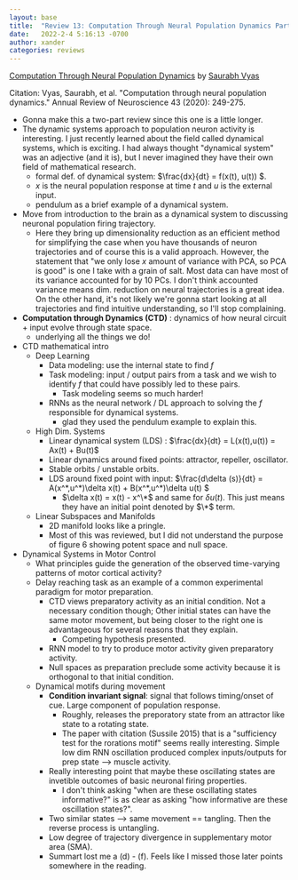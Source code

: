 ```yaml
---
layout: base
title:  "Review 13: Computation Through Neural Population Dynamics Part 1"
date:   2022-2-4 5:16:13 -0700
author: xander
categories: reviews
---
```




[Computation Through Neural Population Dynamics](https://www.annualreviews.org/doi/pdf/10.1146/annurev-neuro-092619-094115) by [Saurabh Vyas](https://smvyas.github.io/)

Citation: Vyas, Saurabh, et al. "Computation through neural population dynamics." Annual Review of Neuroscience 43 (2020): 249-275.

- Gonna make this a two-part review since this one is a little longer.
- The dynamic systems approach to population neuron activity is  interesting. I just recently learned about the field called dynamical systems, which is exciting. I had always thought "dynamical system" was an adjective (and it is), but I never imagined they have their own field of mathematical research. 
    - formal def. of dynamical system: $\frac{dx}{dt} = f(x(t), u(t)) $.
    - $x$ is the neural population response at time $t$ and $u$ is the external input.
    - pendulum as a brief example of a dynamical system.
- Move from introduction to the brain as a dynamical system to discussing neuronal population firing trajectory. 
    - Here they bring up dimensionality reduction as an efficient method for simplifying the case when you have thousands of neuron trajectories and of course this is a valid approach. However, the statement that "we only lose $x$ amount of variance with PCA, so PCA is good" is one I take with a grain of salt. Most data can have most of its variance accounted for by 10 PCs. I don't think accounted variance means dim. reduction on neural trajectories is a great idea. On the other hand, it's not likely we're gonna start looking at all trajectories and find intuitive understanding, so I'll stop complaining.
- **Computation through Dynamics (CTD)** : dynamics of how neural circuit + input evolve through state space.
    - underlying all the things we do!
- CTD mathematical intro
    - Deep Learning
        - Data modeling: use the internal state to find $f$
        - Task modeling: input / output pairs from a task and we wish to identify $f$ that could have possibly led to these pairs.
            - Task modeling seems so much harder!
        - RNNs as the neural network / DL approach to solving the $f$ responsible for dynamical systems.
            - glad they used the pendulum example to explain this.
    - High Dim. Systems
        - Linear dynamical system (LDS) : $\frac{dx}{dt} = L(x(t),u(t)) = Ax(t) + Bu(t)$
        - Linear dynamics around fixed points: attractor, repeller, oscillator.
        - Stable orbits / unstable orbits.
        - LDS around fixed point with input: $\frac{d\delta (s)}{dt} = A(x^\*,u^\*)\delta x(t) + B(x^\*,u^\*)\delta u(t) $
            - $\delta x(t) = x(t) - x^\*$ and same for $\delta u(t)$. This just means they have an initial point denoted by $\*$ term.
    - Linear Subspaces and Manifolds
        - 2D manifold looks like a pringle.
        - Most of this was reviewed, but I did not understand the purpose of figure 6 showing potent space and null space.
- Dynamical Systems in Motor Control
    - What principles guide the generation of the observed time-varying patterns of motor cortical activity?
    - Delay reaching task as an example of a common experimental paradigm for motor preparation.
        - CTD views preparatory activity as an initial condition. Not a necessary condition though; Other initial states can have the same motor movement, but being closer to the right one is advantageous for several reasons that they explain.
            - Competing hypothesis presented.
        - RNN model to try to produce motor activity given preparatory activity.
        - Null spaces as preparation preclude some activity because it is orthogonal to that initial condition.
    - Dynamical motifs during movement
        - **Condition invariant signal**: signal that follows timing/onset of cue. Large component of population response. 
            - Roughly, releases the preporatory state from an attractor like state to a rotating state.
            - The paper with citation (Sussile 2015) that is a "sufficiency test for the rorations motif" seems really interesting. Simple low dim RNN oscillation produced complex inputs/outputs for prep state --> muscle activity.
        - Really interesting point that maybe these oscillating states are invetible outcomes of basic neuronal firing properties. 
            - I don't think asking "when are these oscillating states informative?" is as clear as asking "how informative are these oscillation states?".
        - Two similar states --> same movement == tangling. Then the reverse process is untangling.
        - Low degree of trajectory divergence in supplementary motor area (SMA).
        - Summart lost me a (d) - (f). Feels like I missed those later points somewhere in the reading.
